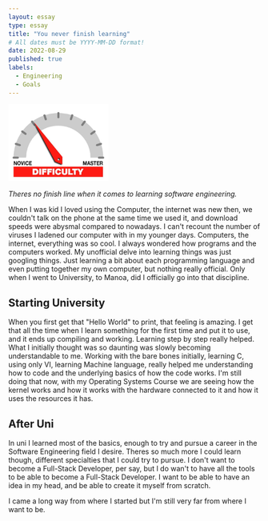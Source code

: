 ```yaml
---
layout: essay
type: essay
title: "You never finish learning"
# All dates must be YYYY-MM-DD format!
date: 2022-08-29
published: true
labels:
  - Engineering
  - Goals
---
```


<img width="200px" class="rounded float-start pe-4" src="../img/difficulty/degree_difficulty.jpg">

*Theres no finish line when it comes to learning software engineering.*

When I was kid I loved using the Computer, the internet was new then, we couldn't talk on the phone at the same time we used it, and download speeds were abysmal compared to nowadays.  I can't recount the number of viruses I ladened our computer with in my younger days.  Computers, the internet, everything was so cool.  I always wondered how programs and the computers worked.  My unofficial delve into learning things was just googling things.  Just learning a bit about each programming language and even putting together my own computer, but nothing really official.  Only when I went to University, to Manoa, did I officially go into that discipline.

## Starting University
When you first get that "Hello World" to print, that feeling is amazing.  I get that all the time when I learn something for the first time and put it to use, and it ends up compiling and working.  Learning step by step really helped.  What I initially thought was so daunting was slowly becoming understandable to me.  Working with the bare bones initially, learning C, using only VI, learning Machine language, really helped me understanding how to code and the underlying basics of how the code works.  I'm still doing that now, with my Operating Systems  Course we are seeing how  the kernel works and how it works with the hardware connected to it and how it uses the resources it has.

## After Uni
In uni I learned most of the basics, enough to try and pursue a career in the Software Engineering field I desire.  Theres so much more I could learn though, different specialties that I could try to pursue.  I don't want to become a Full-Stack Developer, per say, but I do wan't to have all the tools to be able to become a Full-Stack Developer.  I want to be able to have an idea in my head, and be able to create it myself from scratch.  

I came a long way from where I started but I'm still very far from where I want to be.  


